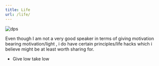 ```yaml
---
title: Life 
url: /life/
---
```


<img src="/gallery/dps.png" alt="dps" />

Even though I am not a very good speaker in terms of giving motivation bearing motivation/light , i do have certain principles/life hacks which i believe might be at least worth sharing for.
- Give low take low
